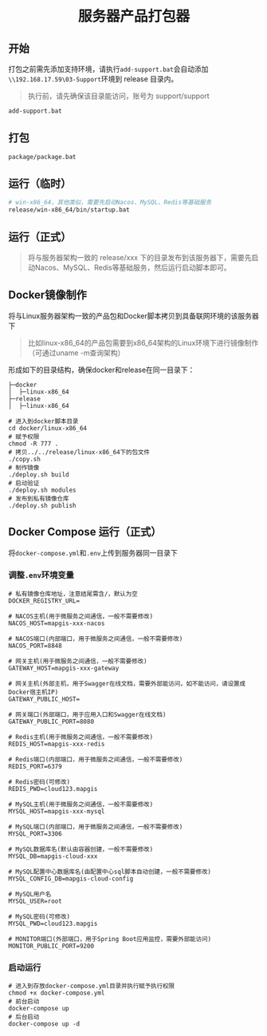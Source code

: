 <h1 align="center">服务器产品打包器</h1>

## 开始

打包之前需先添加支持环境，请执行`add-support.bat`会自动添加`\\192.168.17.59\03-Support`环境到 release 目录内。

> 执行前，请先确保该目录能访问，账号为 support/support

```bash
add-support.bat
```

## 打包

```bash
package/package.bat
```

## 运行（临时）

```bash
# win-x86_64，其他类似，需要先启动Nacos、MySQL、Redis等基础服务
release/win-x86_64/bin/startup.bat
```

## 运行（正式）

> 将与服务器架构一致的 release/xxx 下的目录发布到该服务器下，需要先启动Nacos、MySQL、Redis等基础服务，然后运行启动脚本即可。

## Docker镜像制作

将与Linux服务器架构一致的产品包和Docker脚本拷贝到具备联网环境的该服务器下
> 比如linux-x86_64的产品包需要到x86_64架构的Linux环境下进行镜像制作（可通过uname -m查询架构）

形成如下的目录结构，确保docker和release在同一目录下：

```text
├─docker
│  ├─linux-x86_64
├─release
│  ├─linux-x86_64
```

```shell
# 进入到docker脚本目录
cd docker/linux-x86_64
# 赋予权限
chmod -R 777 .
# 拷贝../../release/linux-x86_64下的包文件
./copy.sh 
# 制作镜像
./deploy.sh build
# 启动验证
./deploy.sh modules
# 发布到私有镜像仓库
./deploy.sh publish
```

## Docker Compose 运行（正式）
将`docker-compose.yml`和`.env`上传到服务器同一目录下

### 调整`.env`环境变量
```properties
# 私有镜像仓库地址，注意结尾需含/，默认为空
DOCKER_REGISTRY_URL=

# NACOS主机(用于微服务之间通信，一般不需要修改)
NACOS_HOST=mapgis-xxx-nacos

# NACOS端口(内部端口，用于微服务之间通信，一般不需要修改)
NACOS_PORT=8848

# 网关主机(用于微服务之间通信，一般不需要修改)
GATEWAY_HOST=mapgis-xxx-gateway

# 网关主机(外部主机，用于Swagger在线文档，需要外部能访问，如不能访问，请设置成Docker宿主机IP)
GATEWAY_PUBLIC_HOST=

# 网关端口(外部端口，用于应用入口和Swagger在线文档)
GATEWAY_PUBLIC_PORT=8080

# Redis主机(用于微服务之间通信，一般不需要修改)
REDIS_HOST=mapgis-xxx-redis

# Redis端口(内部端口，用于微服务之间通信，一般不需要修改)
REDIS_PORT=6379

# Redis密码(可修改)
REDIS_PWD=cloud123.mapgis

# MySQL主机(用于微服务之间通信，一般不需要修改)
MYSQL_HOST=mapgis-xxx-mysql

# MySQL端口(内部端口，用于微服务之间通信，一般不需要修改)
MYSQL_PORT=3306

# MySQL数据库名(默认由容器创建，一般不需要修改)
MYSQL_DB=mapgis-cloud-xxx

# MySQL配置中心数据库名(由配置中心sql脚本自动创建，一般不需要修改)
MYSQL_CONFIG_DB=mapgis-cloud-config

# MySQL用户名
MYSQL_USER=root

# MySQL密码(可修改)
MYSQL_PWD=cloud123.mapgis

# MONITOR端口(外部端口，用于Spring Boot应用监控，需要外部能访问)
MONITOR_PUBLIC_PORT=9200
```

### 启动运行
```shell
# 进入到存放docker-compose.yml目录并执行赋予执行权限
chmod +x docker-compose.yml
# 前台启动
docker-compose up
# 后台启动
docker-compose up -d
```